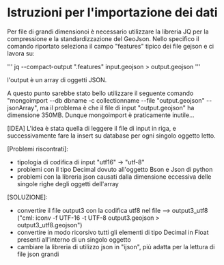 # Istruzioni per l'importazione dei dati

Per file di grandi dimensionoi è necessario utilizzare la libreria JQ per la compressione e la standardizzazione del GeoJson. Nello specifico il comando riportato seleziona il campo "features" tipico dei file gejson e ci lavora su:

''' jq --compact-output ".features" input.geojson > output.geojson '''

l'output è un array di oggetti JSON.

A questo punto sarebbe stato bello utilizzare il seguente comando "mongoimport --db dbname -c collectionname --file "output.geojson" --jsonArray", ma il problema è che il file di input "output.geojson" ha dimensione 350MB. Dunque mongoimport è praticamente inutile...

[IDEA] L'idea è stata quella di leggere il file di input in riga, e successivamente fare la insert su database per ogni singolo oggetto letto.

[Problemi riscontrati]:

- tipologia di codifica di input "utf16" -> "utf-8"
- problemi con il tipo Decimal dovuto all'oggetto Bson e Json di python
- problemi con la libreria json causati dalla dimensione eccessiva delle singole righe degli oggetti dell'array

[SOLUZIONE]:

- convertire il file output3 con la codifica utf8 nel file --> output3_utf8 ("cml: iconv -f UTF-16 -t UTF-8 output3.geojson > output3_utf8.geojson")
- convertire in modo ricorsivo tutti gli elementi di tipo Decimal in Float presenti all'interno di un singolo oggetto
- cambiare la libreria di utilizzo json in "ijson", più adatta per la lettura di file json grandi
